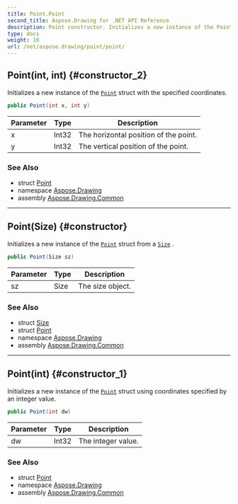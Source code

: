 ```yaml
---
title: Point.Point
second_title: Aspose.Drawing for .NET API Reference
description: Point constructor. Initializes a new instance of the Point struct with the specified coordinates
type: docs
weight: 10
url: /net/aspose.drawing/point/point/
---
```

## Point(int, int) {#constructor_2}

Initializes a new instance of the [`Point`](../) struct with the specified coordinates.

```csharp
public Point(int x, int y)
```

| Parameter | Type | Description |
| --- | --- | --- |
| x | Int32 | The horizontal position of the point. |
| y | Int32 | The vertical position of the point. |

### See Also

* struct [Point](../)
* namespace [Aspose.Drawing](../../point/)
* assembly [Aspose.Drawing.Common](../../../)

---

## Point(Size) {#constructor}

Initializes a new instance of the [`Point`](../) struct from a [`Size`](../../size/) .

```csharp
public Point(Size sz)
```

| Parameter | Type | Description |
| --- | --- | --- |
| sz | Size | The size object. |

### See Also

* struct [Size](../../size/)
* struct [Point](../)
* namespace [Aspose.Drawing](../../point/)
* assembly [Aspose.Drawing.Common](../../../)

---

## Point(int) {#constructor_1}

Initializes a new instance of the [`Point`](../) struct using coordinates specified by an integer value.

```csharp
public Point(int dw)
```

| Parameter | Type | Description |
| --- | --- | --- |
| dw | Int32 | The integer value. |

### See Also

* struct [Point](../)
* namespace [Aspose.Drawing](../../point/)
* assembly [Aspose.Drawing.Common](../../../)


